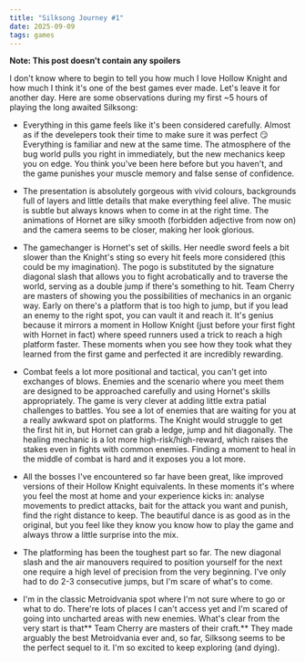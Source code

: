 ```yaml
---
title: "Silksong Journey #1"
date: 2025-09-09
tags: games
---
```

**Note: This post doesn't contain any spoilers**

I don't know where to begin to tell you how much I love Hollow Knight and how much I think it's one of the best games ever made. Let's leave it for another day. Here are some observations during my first ~5 hours of playing the long awaited Silksong:

- Everything in this game feels like it's been considered carefully. Almost as if the develepers took their time to make sure it was perfect 😏 Everything is familiar and new at the same time. The atmosphere of the bug world pulls you right in immediately, but the new mechanics keep you on edge. You think you've been here before but you haven't, and the game punishes your muscle memory and false sense of confidence.

- The presentation is absolutely gorgeous with vivid colours, backgrounds full of layers and little details that make everything feel alive. The music is subtle but always knows when to come in at the right time. The animations of Hornet are silky smooth (forbidden adjective from now on) and the camera seems to be closer, making her look glorious.

- The gamechanger is Hornet's set of skills. Her needle sword feels a bit slower than the Knight's sting so every hit feels more considered (this could be my imagination). The pogo is substituted by the signature diagonal slash that allows you to fight acrobatically and to traverse the world, serving as a double jump if there's something to hit. Team Cherry are masters of showing you the possibilities of mechanics in an organic way. Early on there's a platform that is too high to jump, but if you lead an enemy to the right spot, you can vault it and reach it. It's genius because it mirrors a moment in Hollow Knight (just before your first fight with Hornet in fact) where speed runners used a trick to reach a high platform faster. These moments when you see how they took what they learned from the first game and perfected it are incredibly rewarding.

- Combat feels a lot more positional and tactical, you can't get into exchanges of blows. Enemies and the scenario where you meet them are designed to be approached carefully and using Hornet's skills appropriately. The game is very clever at adding little extra  patial challenges to battles. You see a lot of enemies that are waiting for you at a really awkward spot on platforms. The Knight would struggle to get the first hit in, but Hornet can grab a ledge, jump and hit diagonally. The healing mechanic is a lot more high-risk/high-reward, which raises the stakes even in fights with common enemies. Finding a moment to heal in the middle of combat is hard and it exposes you a lot more.

- All the bosses I've encountered so far have been great, like improved versions of their Hollow Knight equivalents. In these moments it's where you feel the most at home and your experience kicks in: analyse movements to predict attacks, bait for the attack you want and punish, find the right distance to keep. The beautiful dance is as good as in the original, but you feel like they know you know how to play the game and always throw a little surprise into the mix.

- The platforming has been the toughest part so far. The new diagonal slash and the air manouvers required to position yourself for the next one require a high level of precision from the very beginning. I've only had to do 2-3 consecutive jumps, but I'm scare of what's to come.

- I'm in the classic Metroidvania spot where I'm not sure where to go or what to do. There're lots of places I can't access yet and I'm scared of going into uncharted areas with new enemies. What's clear from the very start is that** Team Cherry are masters of their craft.** They made arguably the best Metroidvania ever and, so far, Silksong seems to be the perfect sequel to it. I'm so excited to keep exploring (and dying).
